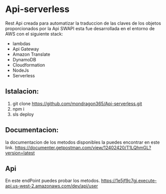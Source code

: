 # Api-serverless
Rest Api creada para automatizar la traduccion de las claves de los objetos proporcionados por la Api SWAPI esta fue desarrollada en el entorno de AWS con el siguiente stack:
  * lambdas
  * Api Gateway
  * Amazon Translate 
  * DynamoDB
  * Cloudformation
  * NodeJs
  * Serverless
## Istalacion:
1) git clone https://github.com/mondragon365/Api-serverless.git
2) npm i
3) sls deploy

## Documentacion:
la documentacion de los metodos disponibles la puedes encontrar en este link.
https://documenter.getpostman.com/view/12402420/T1LQhmGL?version=latest

## Api
En este endPoint puedes probar los metodos.
https://1e5jf9c7gj.execute-api.us-west-2.amazonaws.com/dev/api/user
